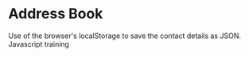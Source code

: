 # Address Book

Use of the browser's localStorage to save the contact details as JSON.  
Javascript training
